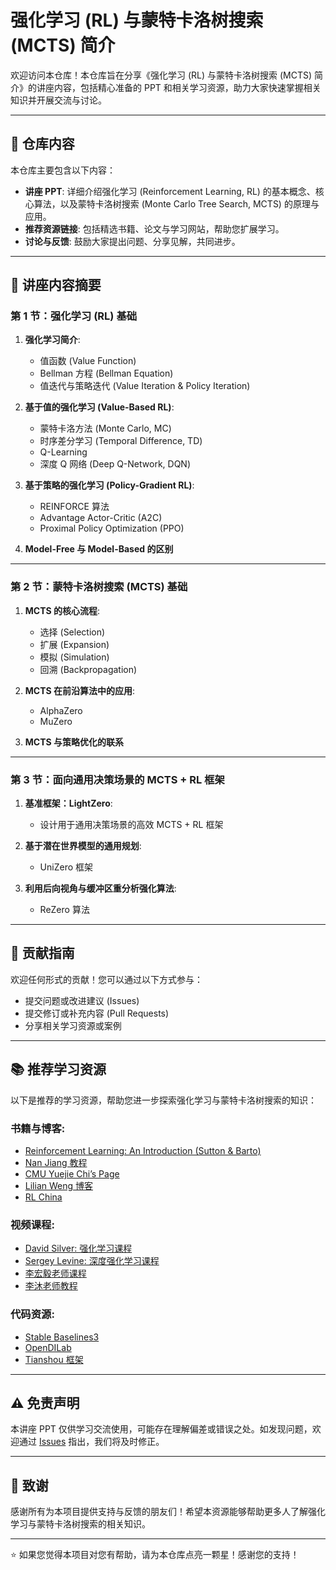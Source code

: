 # 强化学习 (RL) 与蒙特卡洛树搜索 (MCTS) 简介

欢迎访问本仓库！本仓库旨在分享《强化学习 (RL) 与蒙特卡洛树搜索 (MCTS) 简介》的讲座内容，包括精心准备的 PPT 和相关学习资源，助力大家快速掌握相关知识并开展交流与讨论。

---

## 📄 仓库内容

本仓库主要包含以下内容：

- **讲座 PPT**: 详细介绍强化学习 (Reinforcement Learning, RL) 的基本概念、核心算法，以及蒙特卡洛树搜索 (Monte Carlo Tree Search, MCTS) 的原理与应用。
- **推荐资源链接**: 包括精选书籍、论文与学习网站，帮助您扩展学习。
- **讨论与反馈**: 鼓励大家提出问题、分享见解，共同进步。

---

## 🎯 讲座内容摘要

### **第 1 节：强化学习 (RL) 基础**

1. **强化学习简介**:
   - 值函数 (Value Function)
   - Bellman 方程 (Bellman Equation)
   - 值迭代与策略迭代 (Value Iteration & Policy Iteration)

2. **基于值的强化学习 (Value-Based RL)**:
   - 蒙特卡洛方法 (Monte Carlo, MC)
   - 时序差分学习 (Temporal Difference, TD)
   - Q-Learning
   - 深度 Q 网络 (Deep Q-Network, DQN)

3. **基于策略的强化学习 (Policy-Gradient RL)**:
   - REINFORCE 算法
   - Advantage Actor-Critic (A2C)
   - Proximal Policy Optimization (PPO)

4. **Model-Free 与 Model-Based 的区别**

---

### **第 2 节：蒙特卡洛树搜索 (MCTS) 基础**

1. **MCTS 的核心流程**:
   - 选择 (Selection)
   - 扩展 (Expansion)
   - 模拟 (Simulation)
   - 回溯 (Backpropagation)

2. **MCTS 在前沿算法中的应用**:
   - AlphaZero
   - MuZero

3. **MCTS 与策略优化的联系**

---

### **第 3 节：面向通用决策场景的 MCTS + RL 框架**

1. **基准框架：LightZero**:
   - 设计用于通用决策场景的高效 MCTS + RL 框架

2. **基于潜在世界模型的通用规划**:
   - UniZero 框架

3. **利用后向视角与缓冲区重分析强化算法**:
   - ReZero 算法

---

## 🤝 贡献指南

欢迎任何形式的贡献！您可以通过以下方式参与：

- 提交问题或改进建议 (Issues)
- 提交修订或补充内容 (Pull Requests)
- 分享相关学习资源或案例

---

## 📚 推荐学习资源

以下是推荐的学习资源，帮助您进一步探索强化学习与蒙特卡洛树搜索的知识：

### **书籍与博客**:
- [Reinforcement Learning: An Introduction (Sutton & Barto)](https://web.stanford.edu/class/psych209/Readings/SuttonBartoIPRLBook2ndEd.pdf)
- [Nan Jiang 教程](https://nanjiang.cs.illinois.edu/cs542/)
- [CMU Yuejie Chi’s Page](https://users.ece.cmu.edu/~yuejiec/ece18813B.html)
- [Lilian Weng 博客](https://lilianweng.github.io/posts)
- [RL China](http://rlchina.org/)

### **视频课程**:
- [David Silver: 强化学习课程](https://www.davidsilver.uk/teaching/)
- [Sergey Levine: 深度强化学习课程](https://rail.eecs.berkeley.edu/deeprlcourse/)
- [李宏毅老师课程](https://speech.ee.ntu.edu.tw/~hylee/index.php)
- [李沐老师教程](https://github.com/mli)

### **代码资源**:
- [Stable Baselines3](https://github.com/DLR-RM/stable-baselines3)
- [OpenDILab](https://github.com/opendilab)
- [Tianshou 框架](https://github.com/thu-ml/tianshou)

---

## ⚠️ 免责声明

本讲座 PPT 仅供学习交流使用，可能存在理解偏差或错误之处。如发现问题，欢迎通过 [Issues](https://github.com/puyuan1996/rl_mcts_intro/issues) 指出，我们将及时修正。

---

## 🌟 致谢

感谢所有为本项目提供支持与反馈的朋友们！希望本资源能够帮助更多人了解强化学习与蒙特卡洛树搜索的相关知识。

---

⭐️ 如果您觉得本项目对您有帮助，请为本仓库点亮一颗星！感谢您的支持！

